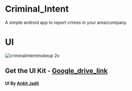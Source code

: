 # Criminal_Intent
A simple android app to report crimes in your area/company.
# UI 

![criminalintentmokeup 2x](https://user-images.githubusercontent.com/37221963/44627373-8347e080-a94a-11e8-9505-a0abf829d4d2.png)

## Get the UI Kit - [Google_drive_link](https://drive.google.com/open?id=173grs8wiR77a5APWdhPCWZkveRkDQMzf)

#### UI By [Ankit Jadli](https://github.com/ankitjadli)
